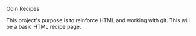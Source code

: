 Odin Recipes

This project's purpose is to reinforce HTML and working with git. This will be a basic HTML recipe page.